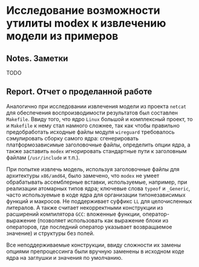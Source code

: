 # Исследование возможности утилиты modex к извлечению модели из примеров

## Notes. Заметки

TODO

## Report. Отчет о проделанной работе

Аналогично при исследовании извлечения модели из проекта `netcat` для
обеспечения воспроизводимости результатов был составлен `Makefile`. Ввиду того,
что ядро `Linux` большой и комплексный проект, то и `Makefile` к нему стал
намного сложнее, так как чтобы правильно предобработать исходные файлы модуля
`wireguard` требовалось сэмулировать сборку самого ядра: сгенерировать
платформозависимые заголовочные файлы, определить опции ядра, а также заставить
`modex` игнорировать стандартные пути к заголовным файлам (`/usr/include` и т.п.).

При попытке извлечь модель, используя заголовочные файлы для архитектуры
`x86/amd64`, было замечено, что `modex` не умеет обрабатывать ассемблерные
вставки, используемые, например, при реализации атомарных типов ядра; ключевые
слова `typeof` и `_Generic`, часто используемые в коде ядра для организации
типонезависимых функций и макросов. Не поддерживает суффикс `LL` для
целочисленных литералов. А также считает некорректными конструкции из расширений
компилятора `GCC`: вложенные функции, оператор-выражение (позволяет использовать
как выражение блоки из операторов, где последний оператор указывает возвращаемое
значение) и структуры без полей.

Все неподдерживаемые конструкции, ввиду сложности их замены опциями
препроцессинга были вручную заменены в исходном коде ядра на заглушки и значения
по умолчанию.
